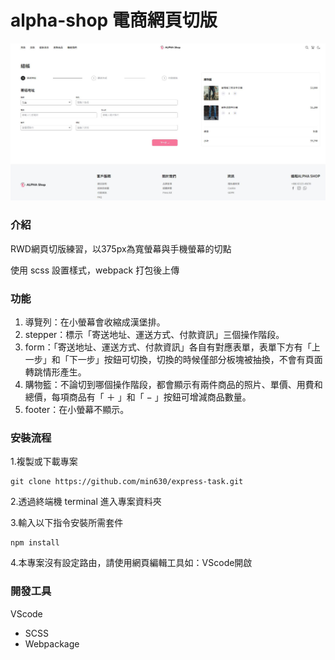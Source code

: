 # alpha-shop 電商網頁切版

![image](./dist/image/screen.JPG)

### 介紹

RWD網頁切版練習，以375px為寬螢幕與手機螢幕的切點

使用 scss 設置樣式，webpack 打包後上傳

### 功能

1. 導覽列：在小螢幕會收縮成漢堡排。
2. stepper：標示「寄送地址、運送方式、付款資訊」三個操作階段。
3. form：「寄送地址、運送方式、付款資訊」各自有對應表單，表單下方有「上一步」和「下一步」按鈕可切換，切換的時候僅部分板塊被抽換，不會有頁面轉跳情形產生。
4. 購物籃：不論切到哪個操作階段，都會顯示有兩件商品的照片、單價、用費和總價，每項商品有「 ＋ 」和「 − 」按鈕可增減商品數量。
5. footer：在小螢幕不顯示。


### 安裝流程

1.複製或下載專案
   ```
   git clone https://github.com/min630/express-task.git
   ```
  
2.透過終端機 terminal 進入專案資料夾

3.輸入以下指令安裝所需套件
   ```
   npm install
   ```
4.本專案沒有設定路由，請使用網頁編輯工具如：VScode開啟

### 開發工具

VScode
 - SCSS
 - Webpackage
